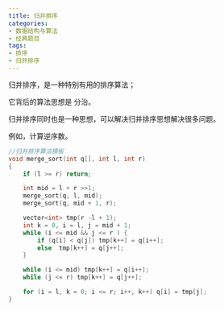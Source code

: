 ```yaml
---
title: 归并排序
categories:
- 数据结构与算法
- 经典题目
tags: 
- 排序
- 归并排序
---
```



归并排序，是一种特别有用的排序算法；

它背后的算法思想是 分治。

归并排序同时也是一种思想，可以解决归并排序思想解决很多问题。

例如，计算逆序数。

```cpp
//归并排序算法模板
void merge_sort(int q[], int l, int r)
{
    if (l >= r) return;

    int mid = l + r >>1;
    merge_sort(q, l, mid);
    merge_sort(q, mid + 1, r);

    vector<int> tmp(r -l + 1);
    int k = 0, i = l, j = mid + 1;
    while (i <= mid && j <= r ) {
        if (q[i] < q[j]) tmp[k++] = q[i++];
        else  tmp[k++] = q[j++];
    }

    while (i <= mid) tmp[k++] = q[i++];
    while (j <= r) tmp[k++] = q[j++];

    for (i = l, k = 0; i <= r; i++, k++) q[i] = tmp[j];
}

```



